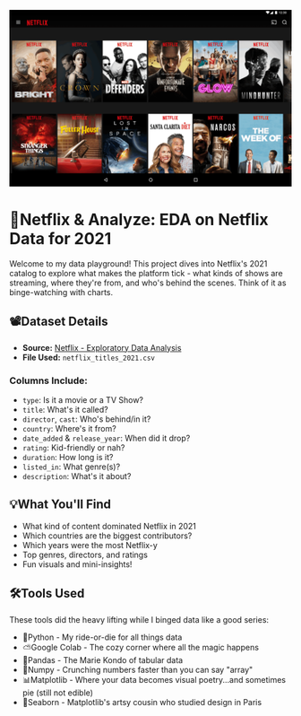 ![image](./images/netflix%20img.png)

# 🍿Netflix & Analyze: EDA on Netflix Data for 2021 

Welcome to my data playground! This project dives into Netflix's 2021 catalog to explore what makes the platform tick - what kinds of shows are streaming, where they're from, and who's behind the scenes. Think of it as binge-watching with charts. 

## 📽Dataset Details
- **Source:** [Netflix - Exploratory Data Analysis](https://www.kaggle.com/datasets/swatikhedekar/exploratory-data-analysis-on-netflix-data/data)
- **File Used:** `netflix_titles_2021.csv`

### **Columns Include:**
- `type`: Is it a movie or a TV Show?
- `title`: What's it called?
- `director`, `cast`: Who's behind/in it?
- `country`: Where's it from?
- `date_added` & `release_year`: When did it drop?
- `rating`: Kid-friendly or nah?
- `duration`: How long is it?
- `listed_in`: What genre(s)?
- `description`: What's it about?

## 💡What You'll Find
- What kind of content dominated Netflix in 2021
- Which countries are the biggest contributors?
- Which years were the most Netflix-y
- Top genres, directors, and ratings
- Fun visuals and mini-insights!

## 🛠Tools Used
These tools did the heavy lifting while I binged data like a good series:
- 🐍Python - My ride-or-die for all things data
- ⛅Google Colab - The cozy corner where all the magic happens
- 🐼Pandas - The Marie Kondo of tabular data
- 🔢Numpy - Crunching numbers faster than you can say "array"
- 📊Matplotlib - Where your data becomes visual poetry...and sometimes pie (still not edible)
- 🌊Seaborn - Matplotlib's artsy cousin who studied design in Paris
